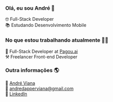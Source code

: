 ### Olá, eu sou André 👋

🤓 Full-Stack Developer <br>
📚 Estudando Desenvolvimento Mobile

### No que estou trabalhando atualmente 👨‍💻

💼 Full-Stack Developer at [Pagou.ai](https://pagou.ai/) <br>
⚒️ Freelancer Front-end Developer <br>

### Outra informações 🌎

🚀 [André Viana](https://andre-viana.vercel.app/) <br>
📩 [andredapperviana@gmail.com](mailto:andredapperviana@gmail.com) <br>
💼 [LinkedIn](https://www.linkedin.com/in/vianagustavoandre/) <br>
